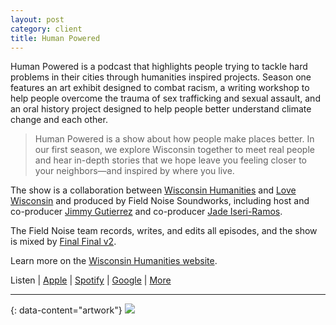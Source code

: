 ```yaml
---
layout: post
category: client
title: Human Powered
---
```

Human Powered is a podcast that highlights people trying to tackle hard problems in their cities through humanities inspired projects. Season one features an art exhibit designed to combat racism, a writing workshop to help people overcome the trauma of sex trafficking and sexual assault, and an oral history project designed to help people better understand climate change and each other.

> Human Powered is a show about how people make places better. In our first season, we explore Wisconsin together to meet real people and hear in-depth stories that we hope leave you feeling closer to your neighbors—and inspired by where you live.

The show is a collaboration between [Wisconsin Humanities](https://wisconsinhumanities.org/) and [Love Wisconsin](https://www.lovewi.com/) and produced by Field Noise Soundworks, including host and co-producer [Jimmy Gutierrez](https://twitter.com/JimmyGootz) and co-producer [Jade Iseri-Ramos](https://twitter.com/jadeiseriramos).

The Field Noise team records, writes, and edits all episodes, and the show is mixed by [Final Final v2](https://finalfinalv2.com/).

Learn more on the [Wisconsin Humanities website](https://wisconsinhumanities.org/podcast/).

Listen | [Apple](https://pod.link/human-powered.apple) | [Spotify](https://pod.link/human-powered.spotify) | [Google](https://pod.link/human-powered.google) | [More](https://pod.link/human-powered)

---
{: data-content="artwork"}
![](https://storage.buzzsprout.com/variants/n9z00eu3wyps0ln794ou6wqm4ylc/f81607a3cd537406cf0cf506c726bfe2824c5e584c9e9dc5e04e42436c820a79.jpg)



